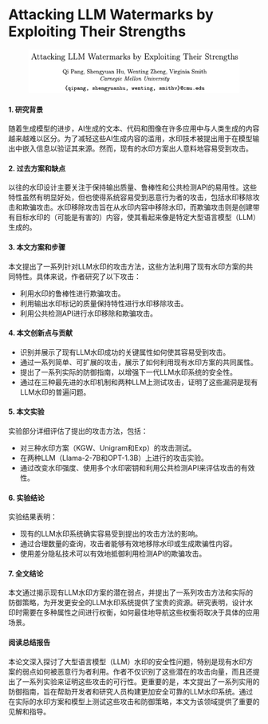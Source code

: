# Attacking LLM Watermarks by Exploiting Their Strengths

<figure><img src="../.gitbook/assets/image (1) (1) (1) (1) (1) (1) (1) (1) (1) (1) (1) (1) (1) (1) (1) (1) (1) (1).png" alt=""><figcaption></figcaption></figure>



#### 1. 研究背景

随着生成模型的进步，AI生成的文本、代码和图像在许多应用中与人类生成的内容越来越难以区分。为了减轻这些AI生成内容的滥用，水印技术被提出用于在模型输出中嵌入信息以验证其来源。然而，现有的水印方案出人意料地容易受到攻击。

#### 2. 过去方案和缺点

以往的水印设计主要关注于保持输出质量、鲁棒性和公共检测API的易用性。这些特性虽然有明显好处，但也使得系统容易受到恶意行为者的攻击，包括水印移除攻击和欺骗攻击。水印移除攻击旨在从水印内容中移除水印，而欺骗攻击则是创建带有目标水印的（可能是有害的）内容，使其看起来像是特定大型语言模型（LLM）生成的。

#### 3. 本文方案和步骤

本文提出了一系列针对LLM水印的攻击方法，这些方法利用了现有水印方案的共同特性。具体来说，作者研究了以下攻击：

* 利用水印的鲁棒性进行欺骗攻击。
* 利用输出水印标记的质量保持特性进行水印移除攻击。
* 利用公共检测API进行水印移除和欺骗攻击。

#### 4. 本文创新点与贡献

* 识别并展示了现有LLM水印成功的关键属性如何使其容易受到攻击。
* 通过一系列简单、可扩展的攻击，展示了如何利用现有水印方案的共同属性。
* 提出了一系列实际的防御指南，以增强下一代LLM水印系统的安全性。
* 通过在三种最先进的水印机制和两种LLM上测试攻击，证明了这些漏洞是现有LLM水印的普遍问题。

#### 5. 本文实验

实验部分详细评估了提出的攻击方法，包括：

* 对三种水印方案（KGW、Unigram和Exp）的攻击测试。
* 在两种LLM（Llama-2-7B和OPT-1.3B）上进行的攻击实验。
* 通过改变水印强度、使用多个水印密钥和利用公共检测API来评估攻击的有效性。

#### 6. 实验结论

实验结果表明：

* 现有的LLM水印系统确实容易受到提出的攻击方法的影响。
* 通过合理数量的查询，攻击者能够有效地移除水印或生成欺骗性内容。
* 使用差分隐私技术可以有效地抵御利用检测API的欺骗攻击。

#### 7. 全文结论

本文通过揭示现有LLM水印方案的潜在弱点，并提出了一系列攻击方法和实际的防御策略，为开发更安全的LLM水印系统提供了宝贵的资源。研究表明，设计水印时需要在多种属性之间进行权衡，如何最佳地导航这些权衡将取决于具体的应用场景。

#### 阅读总结报告

本论文深入探讨了大型语言模型（LLM）水印的安全性问题，特别是现有水印方案的弱点如何被恶意行为者利用。作者不仅识别了这些潜在的攻击向量，而且还提出了一系列实验来证明这些攻击的可行性。更重要的是，本文提出了一系列实用的防御指南，旨在帮助开发者和研究人员构建更加安全可靠的LLM水印系统。通过在实际的水印方案和模型上测试这些攻击和防御策略，本文为该领域提供了重要的见解和指导。
